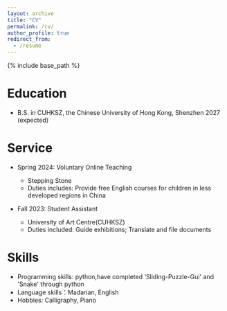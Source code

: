 ```yaml
---
layout: archive
title: "CV"
permalink: /cv/
author_profile: true
redirect_from:
  - /resume
---
```


{% include base_path %}

Education
======
* B.S. in CUHKSZ, the Chinese University of Hong Kong, Shenzhen 2027 (expected)

Service
======
* Spring 2024: Voluntary Online Teaching
  * Stepping Stone
  * Duties includes: Provide free English courses for children in less developed regions in China

* Fall 2023: Student Assistant
  * University of Art Centre(CUHKSZ)
  * Duties included: Guide exhibitions; Translate and file documents

  
Skills
======
* Programming skills: python,have completed 'Sliding-Puzzle-Gui' and 'Snake' through python
* Language skills：Madarian, English
* Hobbies: Calligraphy, Piano

  
